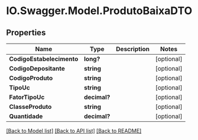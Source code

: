 # IO.Swagger.Model.ProdutoBaixaDTO
## Properties

Name | Type | Description | Notes
------------ | ------------- | ------------- | -------------
**CodigoEstabelecimento** | **long?** |  | [optional] 
**CodigoDepositante** | **string** |  | [optional] 
**CodigoProduto** | **string** |  | [optional] 
**TipoUc** | **string** |  | [optional] 
**FatorTipoUc** | **decimal?** |  | [optional] 
**ClasseProduto** | **string** |  | [optional] 
**Quantidade** | **decimal?** |  | [optional] 

[[Back to Model list]](../README.md#documentation-for-models) [[Back to API list]](../README.md#documentation-for-api-endpoints) [[Back to README]](../README.md)

